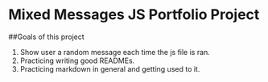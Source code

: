 # Mixed Messages JS Portfolio Project
##Goals of this project

1. Show user a random message each time the js file is ran.
2. Practicing writing good READMEs.
3. Practicing markdown in general and getting used to it.
